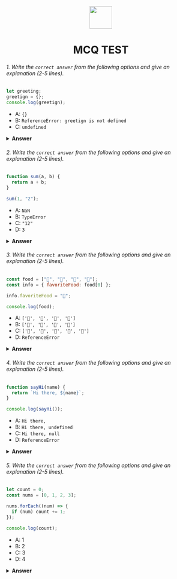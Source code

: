 <div align="center">
  <img height="60" src="https://edurev.gumlet.io/AllImages/original/ApplicationImages/CourseImages/944e5d47-8c55-4a89-91e5-22ab5f2798fc_CI.png">
  <h1>MCQ TEST</h1>
</div>

###### 1. Write the `correct answer` from the following options and give an explanation (2-5 lines).

```javascript
let greeting;
greetign = {};
console.log(greetign);
```

- A: `{}`
- B: `ReferenceError: greetign is not defined`
- C: `undefined`

<details><summary><b>Answer</b></summary>
<p>

#### Answer: B.

<i>In this first line we can see "greeting" variable is declared. In this second line trying to reassign value of "greetign" which is never declared and then when trying to console.log the "greetign" it will shown "ReferenceError: greetign is not defined". Because the "greetign" variable is never declared</i>

</p>
</details>

###### 2. Write the `correct answer` from the following options and give an explanation (2-5 lines).

```javascript
function sum(a, b) {
  return a + b;
}

sum(1, "2");
```

- A: `NaN`
- B: `TypeError`
- C: `"12"`
- D: `3`

<details><summary><b>Answer</b></summary>
<p>

#### Answer: C.

<i>We can see here a "sum" function is declared. Which is expect 2 arguements and return the sum of two perameters. And then when trying to call the function with two perameters and the first one is 1 as number and the second one is "2" as strings. We  know that multiple strings can  concatenate together with '+' sign. And when the function is calling by one number and one string it will concatenate together and it will return "12" as string.</i>

</p>
</details>

###### 3. Write the `correct answer` from the following options and give an explanation (2-5 lines).

```javascript
const food = ["🍕", "🍫", "🥑", "🍔"];
const info = { favoriteFood: food[0] };

info.favoriteFood = "🍝";

console.log(food);
```

- A: `['🍕', '🍫', '🥑', '🍔']`
- B: `['🍝', '🍫', '🥑', '🍔']`
- C: `['🍝', '🍕', '🍫', '🥑', '🍔']`
- D: `ReferenceError`

<details><summary><b>Answer</b></summary>
<p>

#### Answer: A.

<i>In this first line "food" is declared as an array and the array length is 4. And in this second line "info" is declared as an object and the element's key name is "favouriteFood" and the value is 0 number index of the food array. In this third line trying to re-assign value of "info" objects "favoriteFood" property. and at last trying to console the "food" array. It will show the orginal array that was delared in this first line. Because in those 2/3 lines changes does not affect the original food array.</i>

</p>
</details>

###### 4. Write the `correct answer` from the following options and give an explanation (2-5 lines).

```javascript
function sayHi(name) {
  return `Hi there, ${name}`;
}

console.log(sayHi());
```

- A: `Hi there,`
- B: `Hi there, undefined`
- C: `Hi there, null`
- D: `ReferenceError`

<details><summary><b>Answer</b></summary>
<p>

#### Answer: B.

<i>The sayHi function is expecting "name" arguements. And it will return "`Hi there,${name}`". We know that when a function if expecting a arguements and when the parameter is not provided, it defaults to undefined. So in this last line trying to call the function with no perameter and it will return "Hi there, undefined".</i>

</p>
</details>

###### 5. Write the `correct answer` from the following options and give an explanation (2-5 lines).

```javascript
let count = 0;
const nums = [0, 1, 2, 3];

nums.forEach((num) => {
  if (num) count += 1;
});

console.log(count);
```

- A: 1
- B: 2
- C: 3
- D: 4

<details><summary><b>Answer</b></summary>
<p>

#### Answer: C.

<i>In this first line the "count" variable declared with value 0. The second line "nums" declared as an array. And this array length are 4  [0,1,2,3]. And then the third line is trying to run loop to this array with forEach method. In this forEach loop method will give single item of this array as "num" perameter to this inner function of forEach. In this inner function's body we can see a condition that if "num" is true then count value will increase +1. In Javascript 0 is a falsy value. that's why it will not pass into this condition. And the other three items can pass the condtion and the count will increamented three times. And atlast when console the count it will shown 3. Because count's previous value was 0. After 3 times increment the current value is 3 and it will show 3.</i>

</p>
</details>
